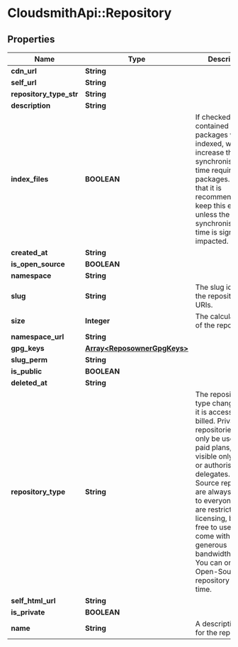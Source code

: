 # CloudsmithApi::Repository

## Properties
Name | Type | Description | Notes
------------ | ------------- | ------------- | -------------
**cdn_url** | **String** |  | [optional] 
**self_url** | **String** |  | [optional] 
**repository_type_str** | **String** |  | [optional] 
**description** | **String** |  | 
**index_files** | **BOOLEAN** | If checked, files contained in packages will be indexed, which increase the synchronisation time required for packages. Note that it is recommended you keep this enabled unless the synchronisation time is significantly impacted. | [optional] 
**created_at** | **String** |  | [optional] 
**is_open_source** | **BOOLEAN** |  | 
**namespace** | **String** |  | 
**slug** | **String** | The slug identifies the repository in URIs. | [optional] 
**size** | **Integer** | The calculated size of the repository. | [optional] 
**namespace_url** | **String** |  | [optional] 
**gpg_keys** | [**Array&lt;ReposownerGpgKeys&gt;**](ReposownerGpgKeys.md) |  | [optional] 
**slug_perm** | **String** |  | [optional] 
**is_public** | **BOOLEAN** |  | 
**deleted_at** | **String** |  | [optional] 
**repository_type** | **String** | The repository type changes how it is accessed and billed. Private repositories can only be used on paid plans, but are visible only to you or authorised delegates. Open-Source repositories are always visible to everyone and are restricted by licensing, but are free to use and come with generous bandwidth/storage. You can only select Open-Source at repository creation time. | [optional] 
**self_html_url** | **String** |  | [optional] 
**is_private** | **BOOLEAN** |  | 
**name** | **String** | A descriptive name for the repository. | [optional] 


